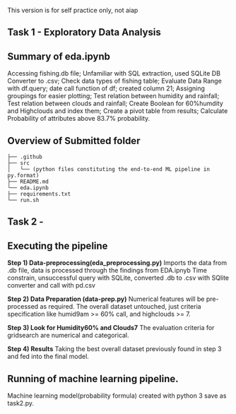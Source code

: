 This version is for self practice only, not aiap
## Task 1 - Exploratory Data Analysis
## Summary of eda.ipynb
Accessing fishing.db file; 
Unfamiliar with SQL extraction, used SQLite DB Converter to .csv;
Check data types of fishing table; 
Evaluate Data Range with df.query; 
date call function of df;
created column 21;
Assigning groupings for easier plotting;
Test relation between humidity and rainfall;
Test relation between clouds and rainfall;
Create Boolean for 60%humdity and Highclouds and index them;
Create a pivot table from results;
Calculate Probability of attributes above 83.7% probability.

## Overview of Submitted folder
```
├── .github
├── src
│   └── (python files constituting the end-to-end ML pipeline in py.format)
├── README.md
└── eda.ipynb
├── requirements.txt
└── run.sh
```
## Task 2 - 
## Executing the pipeline
**Step 1) Data-preprocessing(eda_preprocessing.py)**
Imports the data from .db file, data is processed through the findings from EDA.ipnyb
Time constrain, unsuccessful query with SQLite, converted .db to .csv with SQlite converter and call with pd.csv

**Step 2) Data Preparation (data-prep.py)**
Numerical features will be pre-processed as required. The overall dataset untouched, just criteria specification like humid9am >= 60% call, and highclouds >= 7.

**Step 3) Look for Humidity60% and Clouds7**
The evaluation criteria for gridsearch are numerical and categorical.
 
**Step 4) Results**
Taking the best overall dataset previously found in step 3 and fed into the final model.

## Running of machine learning pipeline.
Machine learning model(probability formula) created with python 3 save as task2.py.





